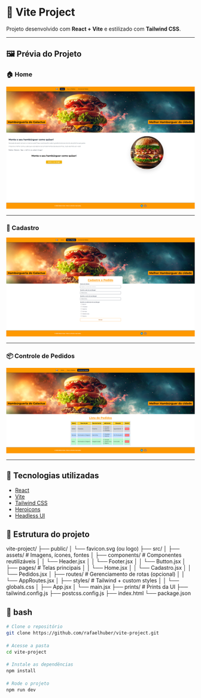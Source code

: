 # 🍔 Vite Project

Projeto desenvolvido com **React + Vite** e estilizado com **Tailwind CSS**.

---

## 🖼️ Prévia do Projeto

### 🏠 Home

![Home Screenshot](./prints/home.png)

---

### 📝 Cadastro

![Cadastro Screenshot](./prints/cadastro.png)

---

### 📦 Controle de Pedidos

![Pedidos Screenshot](./prints/pedidos.png)

---

## 🚀 Tecnologias utilizadas

- [React](https://reactjs.org/)
- [Vite](https://vitejs.dev/)
- [Tailwind CSS](https://tailwindcss.com/)
- [Heroicons](https://heroicons.com/)
- [Headless UI](https://headlessui.dev/)

## 📁 Estrutura do projeto

vite-project/
├── public/
│ └── favicon.svg (ou logo)
├── src/
│ ├── assets/ # Imagens, ícones, fontes
│ ├── components/ # Componentes reutilizáveis
│ │ └── Header.jsx
│ │ └── Footer.jsx
│ │ └── Button.jsx
│ ├── pages/ # Telas principais
│ │ └── Home.jsx
│ │ └── Cadastro.jsx
│ │ └── Pedidos.jsx
│ ├── routes/ # Gerenciamento de rotas (opcional)
│ │ └── AppRoutes.jsx
│ ├── styles/ # Tailwind + custom styles
│ │ └── globals.css
│ ├── App.jsx
│ └── main.jsx
├── prints/ # Prints da UI
├── tailwind.config.js
├── postcss.config.js
├── index.html
└── package.json

## 📁 bash

```bash
# Clone o repositório
git clone https://github.com/rafaelhuber/vite-project.git

# Acesse a pasta
cd vite-project

# Instale as dependências
npm install

# Rode o projeto
npm run dev
```

